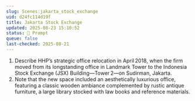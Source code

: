 ```yaml
---
slug: Scenes:jakarta_stock_exchange
uid: d24fc114d19f
title: Jakarta Stock Exchange
updated: 2025-08-23 15:10:52
status: 💬 Prompt
queue: false
last-checked: 2025-08-21
---
```




1.  Describe HHP’s strategic office relocation in April 2018, when the firm moved from its longstanding office in Landmark Tower to the Indonesia Stock Exchange (JSX) Building—Tower 2—on Sudirman, Jakarta. 
2. Note that the new space included an aesthetically luxurious office, featuring a classic wooden ambiance complemented by rustic antique furniture, a large library stocked with law books and reference materials.
